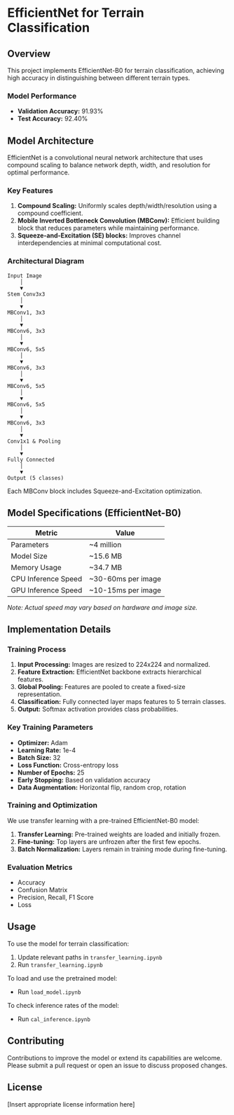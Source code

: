 # EfficientNet for Terrain Classification

## Overview

This project implements EfficientNet-B0 for terrain classification, achieving high accuracy in distinguishing between different terrain types.

### Model Performance

- **Validation Accuracy:** 91.93%
- **Test Accuracy:** 92.40%

## Model Architecture

EfficientNet is a convolutional neural network architecture that uses compound scaling to balance network depth, width, and resolution for optimal performance.

### Key Features

1. **Compound Scaling:** Uniformly scales depth/width/resolution using a compound coefficient.
2. **Mobile Inverted Bottleneck Convolution (MBConv):** Efficient building block that reduces parameters while maintaining performance.
3. **Squeeze-and-Excitation (SE) blocks:** Improves channel interdependencies at minimal computational cost.

### Architectural Diagram

```
Input Image
    │
    ▼
Stem Conv3x3
    │
    ▼
MBConv1, 3x3
    │
    ▼
MBConv6, 3x3
    │
    ▼
MBConv6, 5x5
    │
    ▼
MBConv6, 3x3
    │
    ▼
MBConv6, 5x5
    │
    ▼
MBConv6, 5x5
    │
    ▼
MBConv6, 3x3
    │
    ▼
Conv1x1 & Pooling
    │
    ▼
Fully Connected
    │
    ▼
Output (5 classes)
```

Each MBConv block includes Squeeze-and-Excitation optimization.

## Model Specifications (EfficientNet-B0)

| Metric | Value |
|--------|-------|
| Parameters | ~4 million |
| Model Size | ~15.6 MB |
| Memory Usage | ~34.7 MB |
| CPU Inference Speed | ~30-60ms per image |
| GPU Inference Speed | ~10-15ms per image |

*Note: Actual speed may vary based on hardware and image size.*

## Implementation Details

### Training Process

1. **Input Processing:** Images are resized to 224x224 and normalized.
2. **Feature Extraction:** EfficientNet backbone extracts hierarchical features.
3. **Global Pooling:** Features are pooled to create a fixed-size representation.
4. **Classification:** Fully connected layer maps features to 5 terrain classes.
5. **Output:** Softmax activation provides class probabilities.

### Key Training Parameters

- **Optimizer:** Adam
- **Learning Rate:** 1e-4
- **Batch Size:** 32
- **Loss Function:** Cross-entropy loss
- **Number of Epochs:** 25
- **Early Stopping:** Based on validation accuracy
- **Data Augmentation:** Horizontal flip, random crop, rotation

### Training and Optimization

We use transfer learning with a pre-trained EfficientNet-B0 model:

1. **Transfer Learning:** Pre-trained weights are loaded and initially frozen.
2. **Fine-tuning:** Top layers are unfrozen after the first few epochs.
3. **Batch Normalization:** Layers remain in training mode during fine-tuning.

### Evaluation Metrics

- Accuracy
- Confusion Matrix
- Precision, Recall, F1 Score
- Loss

## Usage

To use the model for terrain classification:

1. Update relevant paths in `transfer_learning.ipynb`
2. Run `transfer_learning.ipynb`

To load and use the pretrained model:

- Run `load_model.ipynb`

To check inference rates of the model:

- Run `cal_inference.ipynb`

## Contributing

Contributions to improve the model or extend its capabilities are welcome. Please submit a pull request or open an issue to discuss proposed changes.

## License

[Insert appropriate license information here]